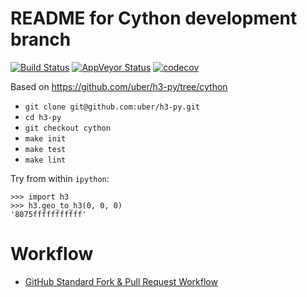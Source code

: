 # README for Cython development branch

[![Build Status](https://travis-ci.com/uber/h3-py.svg?branch=cython)](https://travis-ci.com/uber/h3-py)
[![AppVeyor Status](https://ci.appveyor.com/api/projects/status/github/uber/h3-py?branch=cython&svg=true)](https://ci.appveyor.com/project/Uber/h3-py)
[![codecov](https://codecov.io/gh/uber/h3-py/branch/cython/graph/badge.svg)](https://codecov.io/gh/uber/h3-py)

Based on https://github.com/uber/h3-py/tree/cython

- `git clone git@github.com:uber/h3-py.git`
- `cd h3-py`
- `git checkout cython`
- `make init`
- `make test`
- `make lint`

Try from within `ipython`:

```
>>> import h3
>>> h3.geo_to_h3(0, 0, 0)
'8075fffffffffff'
```


# Workflow

- [GitHub Standard Fork & Pull Request Workflow](https://gist.github.com/Chaser324/ce0505fbed06b947d962)
